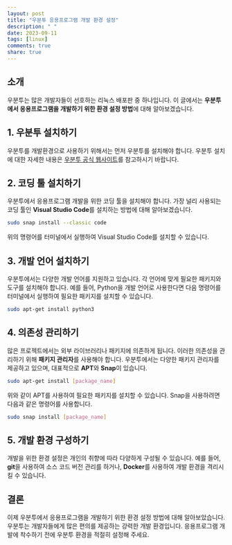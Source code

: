 ```yaml
---
layout: post
title: "우분투 응용프로그램 개발 환경 설정"
description: " "
date: 2023-09-11
tags: [linux]
comments: true
share: true
---
```


## 소개

우분투는 많은 개발자들이 선호하는 리눅스 배포판 중 하나입니다. 이 글에서는 **우분투에서 응용프로그램을 개발하기 위한 환경 설정 방법**에 대해 알아보겠습니다.

## 1. 우분투 설치하기

우분투를 개발환경으로 사용하기 위해서는 먼저 우분투를 설치해야 합니다. 우분투 설치에 대한 자세한 내용은 [우분투 공식 웹사이트](https://ubuntu.com/download)를 참고하시기 바랍니다.

## 2. 코딩 툴 설치하기

우분투에서 응용프로그램 개발을 위한 코딩 툴을 설치해야 합니다. 가장 널리 사용되는 코딩 툴인 **Visual Studio Code**를 설치하는 방법에 대해 알아보겠습니다.

```bash
sudo snap install --classic code
```

위의 명령어를 터미널에서 실행하여 Visual Studio Code를 설치할 수 있습니다.

## 3. 개발 언어 설치하기

우분투에서는 다양한 개발 언어를 지원하고 있습니다. 각 언어에 맞게 필요한 패키지와 도구를 설치해야 합니다. 예를 들어, Python을 개발 언어로 사용한다면 다음 명령어를 터미널에서 실행하여 필요한 패키지를 설치할 수 있습니다.

```bash
sudo apt-get install python3
```

## 4. 의존성 관리하기

많은 프로젝트에서는 외부 라이브러리나 패키지에 의존하게 됩니다. 이러한 의존성을 관리하기 위해 **패키지 관리자**를 사용해야 합니다. 우분투에서는 다양한 패키지 관리자를 제공하고 있으며, 대표적으로 **APT**와 **Snap**이 있습니다.

```bash
sudo apt-get install [package_name]
```

위와 같이 APT를 사용하여 필요한 패키지를 설치할 수 있습니다. Snap을 사용하려면 다음과 같은 명령어를 사용합니다.

```bash
sudo snap install [package_name]
```

## 5. 개발 환경 구성하기

개발을 위한 환경 설정은 개인의 취향에 따라 다양하게 구성될 수 있습니다. 예를 들어, **git**을 사용하여 소스 코드 버전 관리를 하거나, **Docker**를 사용하여 개발 환경을 격리시킬 수 있습니다.

## 결론

이제 우분투에서 응용프로그램을 개발하기 위한 환경 설정 방법에 대해 알아보았습니다. 우분투는 개발자들에게 많은 편의를 제공하는 강력한 개발 환경입니다. 응용프로그램 개발에 착수하기 전에 우분투 환경을 적절히 설정해 주세요.